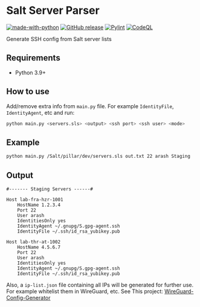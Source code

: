 # Salt Server Parser

[![made-with-python](https://img.shields.io/badge/Made%20with-Python-1f425f.svg)](https://www.python.org/) [![GitHub release](https://img.shields.io/github/release/hatamiarash7/Salt-Server-Parser.svg)](https://GitHub.com/hatamiarash7/Salt-Server-Parser/releases/) [![Pylint](https://github.com/hatamiarash7/Salt-Server-Parser/actions/workflows/pylint.yml/badge.svg?branch=main)](https://github.com/hatamiarash7/Salt-Server-Parser/actions/workflows/pylint.yml) [![CodeQL](https://github.com/hatamiarash7/Salt-Server-Parser/actions/workflows/codeql-analysis.yml/badge.svg)](https://github.com/hatamiarash7/Salt-Server-Parser/actions/workflows/codeql-analysis.yml)

Generate SSH config from Salt server lists

## Requirements

- Python 3.9+

## How to use

Add/remove extra info from `main.py` file. For example `IdentityFile`, `IdentityAgent`, etc and run:

```bash
python main.py <servers.sls> <output> <ssh port> <ssh user> <mode>
```

## Example

```bash
python main.py /Salt/pillar/dev/servers.sls out.txt 22 arash Staging
```

## Output

```text
#------- Staging Servers ------#

Host lab-fra-hzr-1001
    HostName 1.2.3.4
    Port 22
    User arash
    IdentitiesOnly yes
    IdentityAgent ~/.gnupg/S.gpg-agent.ssh
    IdentityFile ~/.ssh/id_rsa_yubikey.pub

Host lab-thr-at-1002
    HostName 4.5.6.7
    Port 22
    User arash
    IdentitiesOnly yes
    IdentityAgent ~/.gnupg/S.gpg-agent.ssh
    IdentityFile ~/.ssh/id_rsa_yubikey.pub
```

Also, a `ip-list.json` file containing all IPs will be generated for further use. For example whitelist them in WireGuard, etc. See This project: [WireGuard-Config-Generator](https://github.com/hatamiarash7/WireGuard-Config-Generator)
